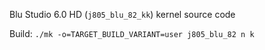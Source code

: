 Blu Studio 6.0 HD (`j805_blu_82_kk`) kernel source code

Build: `./mk -o=TARGET_BUILD_VARIANT=user j805_blu_82 n k`
